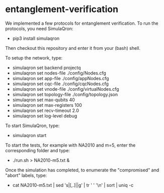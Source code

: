 # entanglement-verification

We implemented a few protocols for entanglement verification. To run the protocols, you need SimulaQron:

* pip3 install simulaqron

Then checkout this repository and enter it from your (bash) shell.

To setup the network, type:

* simulaqron set backend projectq
* simulaqron set nodes-file ./config/Nodes.cfg
* simulaqron set app-file ./config/appNodes.cfg
* simulaqron set cqc-file ./config/cqcNodes.cfg
* simulaqron set vnode-file ./config/virtualNodes.cfg
* simulaqron set topology-file ./config/topology.json
* simulaqron set max-qubits 40
* simulaqron set max-registers 100
* simulaqron set recv-timeout 2.0
* simulaqron set log-level debug

To start SimulaQron, type:

* simulaqron start

To start the tests, for example with NA2010 and m=5, enter the corresponding folder and type:

* ./run.sh > NA2010-m5.txt &

Once the simulation has completed, to enumerate the "compromised" and "abort" labels, type:

* cat NA2010-m5.txt | sed 's|[,.]||g' | tr ' ' '\n' | sort | uniq -c
